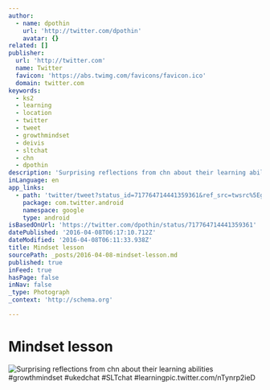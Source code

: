```yaml
---
author:
  - name: dpothin
    url: 'http://twitter.com/dpothin'
    avatar: {}
related: []
publisher:
  url: 'http://twitter.com'
  name: Twitter
  favicon: 'https://abs.twimg.com/favicons/favicon.ico'
  domain: twitter.com
keywords:
  - ks2
  - learning
  - location
  - twitter
  - tweet
  - growthmindset
  - deivis
  - sltchat
  - chn
  - dpothin
description: 'Surprising reflections from chn about their learning abilities #growthmindset #ukedchat #SLTchat #learningpic.twitter.com/nTynrp2ieD'
inLanguage: en
app_links:
  - path: 'twitter/tweet?status_id=717764714441359361&ref_src=twsrc%5Egoogle%7Ctwcamp%5Eandroidseo%7Ctwgr%5Estatus%7Ctwterm%5E717764714441359361'
    package: com.twitter.android
    namespace: google
    type: android
isBasedOnUrl: 'https://twitter.com/dpothin/status/717764714441359361'
datePublished: '2016-04-08T06:17:10.712Z'
dateModified: '2016-04-08T06:11:33.938Z'
title: Mindset lesson
sourcePath: _posts/2016-04-08-mindset-lesson.md
published: true
inFeed: true
hasPage: false
inNav: false
_type: Photograph
_context: 'http://schema.org'

---
```

# Mindset lesson
![Surprising reflections from chn about their learning abilities #growthmindset #ukedchat #SLTchat #learningpic.twitter.com/nTynrp2ieD](https://pbs.twimg.com/media/CfYDMIgWEAA7N3N.jpg:large)